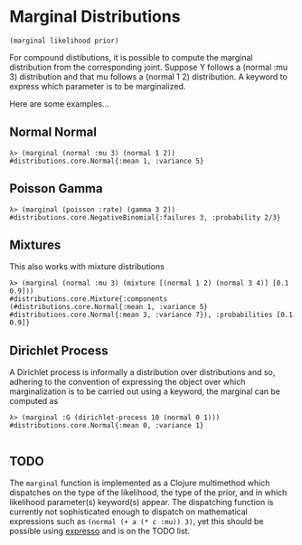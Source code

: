 # Marginal Distributions

`(marginal likelihood prior)`

For compound distibutions, it is possible to compute the marginal distribution from the corresponding joint.
Suppose Y follows a (normal :mu 3) distribution and that mu follows a (normal 1 2) distribution.
A keyword to express which parameter is to be marginalized. 

Here are some examples...

## Normal Normal
```
λ> (marginal (normal :mu 3) (normal 1 2))
#distributions.core.Normal{:mean 1, :variance 5}
```
## Poisson Gamma
```
λ> (marginal (poisson :rate) (gamma 3 2))
#distributions.core.NegativeBinomial{:failures 3, :probability 2/3}
```

## Mixtures
This also works with mixture distributions
```
λ> (marginal (normal :mu 3) (mixture [(normal 1 2) (normal 3 4)] [0.1 0.9]))
#distributions.core.Mixture{:components (#distributions.core.Normal{:mean 1, :variance 5} #distributions.core.Normal{:mean 3, :variance 7}), :probabilities [0.1 0.9]}
```

## Dirichlet Process
A Dirichlet process is informally a distribution over distributions and so, adhering to the convention of expressing the object over which marginalization is to be carried out using a keyword, the marginal can be computed as

```
λ> (marginal :G (dirichlet-process 10 (normal 0 1)))
#distributions.core.Normal{:mean 0, :variance 1}
 
```

## TODO
The `marginal` function is implemented as a Clojure multimethod which dispatches on the type of the likelihood, the type of the prior, and in which likelihood parameter(s) keyword(s) appear.
The dispatching function is currently not sophisticated enough to dispatch on mathematical expressions such as `(normal (+ a (* c :mu)) 3)`, yet this should be possible using [expresso](https://github.com/clojure-numerics/expresso) and is on the TODO list.
